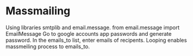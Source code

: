 ﻿# Massmailing
Using libraries smtplib and email.message.
from email.message import EmailMessage
Go to google accounts app passwords and generate password.
In the emails_to list, enter emails of recipents.
Looping enables massmeiling process to emails_to.

